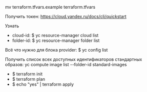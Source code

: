 mv terraform.tfvars.example terraform.tfvars

Получить токен: https://cloud.yandex.ru/docs/cli/quickstart

Узнать 
  - cloud-id:  $ yc resource-manager cloud list
  - folder-id: $ yc resource-manager folder list

Всё что нужно для блока provider: $ yc config list

Получить список всех доступных идентификаторов стандартных образов:
yc compute image list --folder-id standard-images

- $ terraform init
- $ terraform plan
- $ echo "yes" | terraform apply
